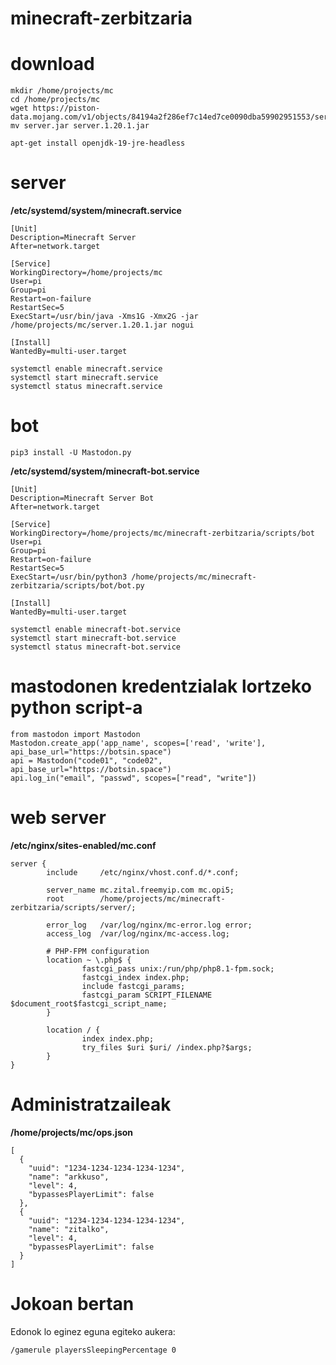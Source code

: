# minecraft-zerbitzaria

# download
```
mkdir /home/projects/mc
cd /home/projects/mc
wget https://piston-data.mojang.com/v1/objects/84194a2f286ef7c14ed7ce0090dba59902951553/server.jar
mv server.jar server.1.20.1.jar
```

```
apt-get install openjdk-19-jre-headless
```

# server
**/etc/systemd/system/minecraft.service**
```
[Unit]
Description=Minecraft Server
After=network.target

[Service]
WorkingDirectory=/home/projects/mc
User=pi
Group=pi
Restart=on-failure
RestartSec=5
ExecStart=/usr/bin/java -Xms1G -Xmx2G -jar /home/projects/mc/server.1.20.1.jar nogui

[Install]
WantedBy=multi-user.target
```
```
systemctl enable minecraft.service
systemctl start minecraft.service
systemctl status minecraft.service

```

# bot
```
pip3 install -U Mastodon.py
```

**/etc/systemd/system/minecraft-bot.service**
```
[Unit]
Description=Minecraft Server Bot
After=network.target

[Service]
WorkingDirectory=/home/projects/mc/minecraft-zerbitzaria/scripts/bot
User=pi
Group=pi
Restart=on-failure
RestartSec=5
ExecStart=/usr/bin/python3 /home/projects/mc/minecraft-zerbitzaria/scripts/bot/bot.py

[Install]
WantedBy=multi-user.target
```
```
systemctl enable minecraft-bot.service
systemctl start minecraft-bot.service
systemctl status minecraft-bot.service

```

# mastodonen kredentzialak lortzeko python script-a
```
from mastodon import Mastodon
Mastodon.create_app('app_name', scopes=['read', 'write'], api_base_url="https://botsin.space")
api = Mastodon("code01", "code02", api_base_url="https://botsin.space")
api.log_in("email", "passwd", scopes=["read", "write"])
```

# web server

**/etc/nginx/sites-enabled/mc.conf**
```
server {
        include     /etc/nginx/vhost.conf.d/*.conf;

        server_name mc.zital.freemyip.com mc.opi5;
        root        /home/projects/mc/minecraft-zerbitzaria/scripts/server/;

        error_log   /var/log/nginx/mc-error.log error;
        access_log  /var/log/nginx/mc-access.log;

        # PHP-FPM configuration
        location ~ \.php$ {
                fastcgi_pass unix:/run/php/php8.1-fpm.sock;
                fastcgi_index index.php;
                include fastcgi_params;
                fastcgi_param SCRIPT_FILENAME $document_root$fastcgi_script_name;
        }

        location / {
                index index.php;
                try_files $uri $uri/ /index.php?$args;
        }
}
```

# Administratzaileak
**/home/projects/mc/ops.json**
```
[
  {
    "uuid": "1234-1234-1234-1234-1234",
    "name": "arkkuso",
    "level": 4,
    "bypassesPlayerLimit": false
  },
  {
    "uuid": "1234-1234-1234-1234-1234",
    "name": "zitalko",
    "level": 4,
    "bypassesPlayerLimit": false
  }
]

```

# Jokoan bertan

Edonok lo eginez eguna egiteko aukera:
```
/gamerule playersSleepingPercentage 0
```